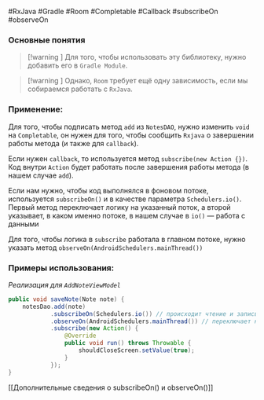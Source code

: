 #RxJava #Gradle #Room #Completable #Callback #subscribeOn #observeOn
### Основные понятия

>[!warning ] Для того, чтобы использовать эту библиотеку, нужно добавить его в `Gradle Module`.

>[!warning ] Однако, `Room` требует ещё одну зависимость, если мы собираемся работать с `RxJava`.
### Применение:

Для того, чтобы подписать метод `add` из `NotesDAO`, нужно изменить `void` на `Completable`, он нужен для того, чтобы сообщить `Rxjava` о завершении работы метода (и также для `callback`). 

Если нужен `callback`, то используется метод `subscribe(new Action {})`. Код внутри `Action` будет работать после завершения работы метода (в нашем случае `add`). 

Если нам нужно, чтобы код выполнялся в фоновом потоке, используется `subscribeOn()` и в качестве параметра `Schedulers.io()`. Первый метод переключает логику на указанный поток, а второй указывает, в каком именно потоке, в нашем случае в `io()` — работа с данными

Для того, чтобы логика в `subscribe` работала в главном потоке, нужно указать метод `observeOn(AndroidSchedulers.mainThread())`
### Примеры использования:

*Реализация для `AddNoteViewModel`*
```java
public void saveNote(Note note) {  
    notesDao.add(note)  
            .subscribeOn(Schedulers.io()) // происходит чтение и запись базы данных, в фоновом потоке  
            .observeOn(AndroidSchedulers.mainThread()) // переключает на главный поток  
            .subscribe(new Action() {  
                @Override  
                public void run() throws Throwable {  
                    shouldCloseScreen.setValue(true);  
                }  
            });  
}
```

[[Дополнительные сведения о subscribeOn() и observeOn()]]
